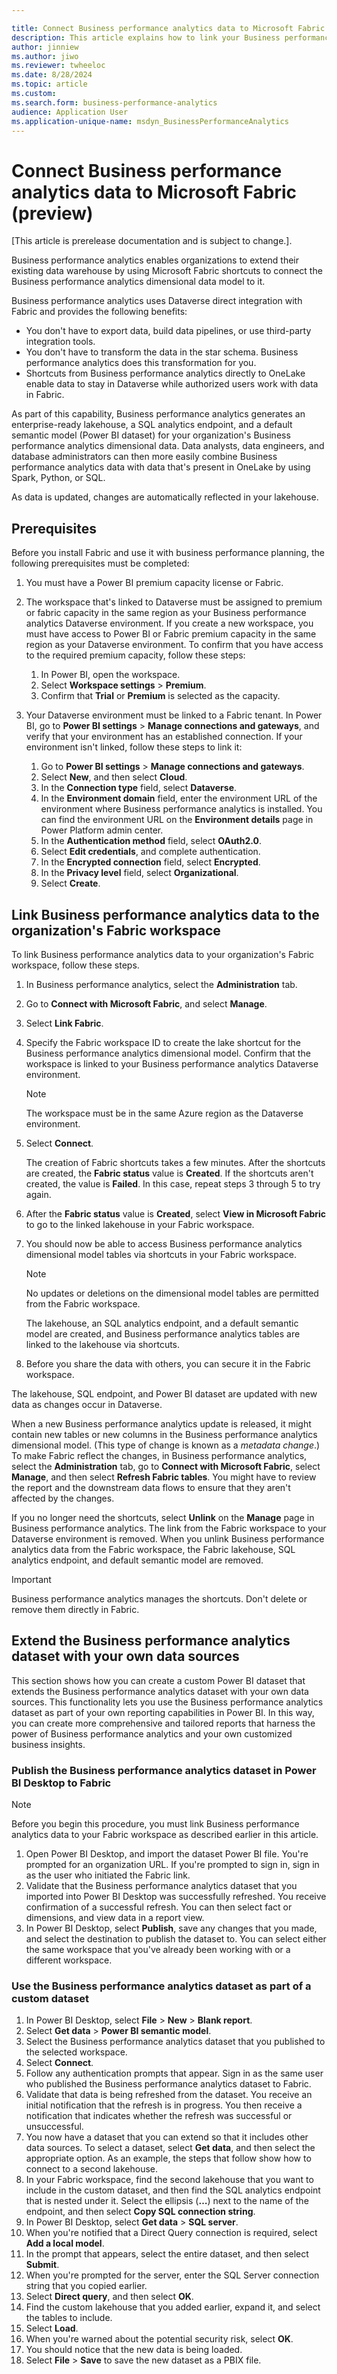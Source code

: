 ```yaml
---

title: Connect Business performance analytics data to Microsoft Fabric (preview)
description: This article explains how to link your Business performance analytics data to Microsoft Fabric.
author: jinniew
ms.author: jiwo
ms.reviewer: twheeloc 
ms.date: 8/28/2024
ms.topic: article
ms.custom:
ms.search.form: business-performance-analytics
audience: Application User
ms.application-unique-name: msdyn_BusinessPerformanceAnalytics
---
```


# Connect Business performance analytics data to Microsoft Fabric (preview)

[This article is prerelease documentation and is subject to change.].

Business performance analytics enables organizations to extend their existing data warehouse by using Microsoft Fabric shortcuts to connect the Business performance analytics dimensional data model to it.

Business performance analytics uses Dataverse direct integration with Fabric and provides the following benefits:

- You don't have to export data, build data pipelines, or use third-party integration tools.
- You don't have to transform the data in the star schema. Business performance analytics does this transformation for you.
- Shortcuts from Business performance analytics directly to OneLake enable data to stay in Dataverse while authorized users work with data in Fabric.

As part of this capability, Business performance analytics generates an enterprise-ready lakehouse, a SQL analytics endpoint, and a default semantic model (Power BI dataset) for your organization's Business performance analytics dimensional data. Data analysts, data engineers, and database administrators can then more easily combine Business performance analytics data with data that's present in OneLake by using Spark, Python, or SQL.

As data is updated, changes are automatically reflected in your lakehouse.

## Prerequisites

Before you install Fabric and use it with business performance planning, the following prerequisites must be completed:

1. You must have a Power BI premium capacity license or Fabric.
2. The workspace that's linked to Dataverse must be assigned to premium or fabric capacity in the same region as your Business performance analytics Dataverse environment. If you create a new workspace, you must have access to Power BI or Fabric premium capacity in the same region as your Dataverse environment. To confirm that you have access to the required premium capacity, follow these steps:

    1. In Power BI, open the workspace.
    2. Select **Workspace settings** \> **Premium**.
    3. Confirm that **Trial** or **Premium** is selected as the capacity.

3. Your Dataverse environment must be linked to a Fabric tenant. In Power BI, go to **Power BI settings** \> **Manage connections and gateways**, and verify that your environment has an established connection. If your environment isn't linked, follow these steps to link it:

    1. Go to **Power BI settings** \> **Manage connections and gateways**.
    2. Select **New**, and then select **Cloud**.
    3. In the **Connection type** field, select **Dataverse**.
    4. In the **Environment domain** field, enter the environment URL of the environment where Business performance analytics is installed. You can find the environment URL on the **Environment details** page in Power Platform admin center.
    5. In the **Authentication method** field, select **OAuth2.0**.
    6. Select **Edit credentials**, and complete authentication.
    7. In the **Encrypted connection** field, select **Encrypted**.
    8. In the **Privacy level** field, select **Organizational**.
    9. Select **Create**.

## Link Business performance analytics data to the organization's Fabric workspace

To link Business performance analytics data to your organization's Fabric workspace, follow these steps.

1. In Business performance analytics, select the **Administration** tab.
2. Go to **Connect with Microsoft Fabric**, and select **Manage**.
3. Select **Link Fabric**.
4. Specify the Fabric workspace ID to create the lake shortcut for the Business performance analytics dimensional model. Confirm that the workspace is linked to your Business performance analytics Dataverse environment.

    > [!NOTE]
    > The workspace must be in the same Azure region as the Dataverse environment.

5. Select **Connect**.

    The creation of Fabric shortcuts takes a few minutes. After the shortcuts are created, the **Fabric status** value is **Created**. If the shortcuts aren't created, the value is **Failed**. In this case, repeat steps 3 through 5 to try again.

6. After the **Fabric status** value is **Created**, select **View in Microsoft Fabric** to go to the linked lakehouse in your Fabric workspace.
7. You should now be able to access Business performance analytics dimensional model tables via shortcuts in your Fabric workspace.

    > [!NOTE]
    > No updates or deletions on the dimensional model tables are permitted from the Fabric workspace.

    The lakehouse, an SQL analytics endpoint, and a default semantic model are created, and Business performance analytics tables are linked to the lakehouse via shortcuts.

8. Before you share the data with others, you can secure it in the Fabric workspace.

The lakehouse, SQL endpoint, and Power BI dataset are updated with new data as changes occur in Dataverse.

When a new Business performance analytics update is released, it might contain new tables or new columns in the Business performance analytics dimensional model. (This type of change is known as a *metadata change*.) To make Fabric reflect the changes, in Business performance analytics, select the **Administration** tab, go to **Connect with Microsoft Fabric**, select **Manage**, and then select **Refresh Fabric tables**. You might have to review the report and the downstream data flows to ensure that they aren't affected by the changes.

If you no longer need the shortcuts, select **Unlink** on the **Manage** page in Business performance analytics. The link from the Fabric workspace to your Dataverse environment is removed. When you unlink Business performance analytics data from the Fabric workspace, the Fabric lakehouse, SQL analytics endpoint, and default semantic model are removed.

> [!IMPORTANT]
> Business performance analytics manages the shortcuts. Don't delete or remove them directly in Fabric.
 
## Extend the Business performance analytics dataset with your own data sources

This section shows how you can create a custom Power BI dataset that extends the Business performance analytics dataset with your own data sources. This functionality lets you use the Business performance analytics dataset as part of your own reporting capabilities in Power BI. In this way, you can create more comprehensive and tailored reports that harness the power of Business performance analytics and your own customized business insights.

### Publish the Business performance analytics dataset in Power BI Desktop to Fabric

> [!NOTE]
> Before you begin this procedure, you must link Business performance analytics data to your Fabric workspace as described earlier in this article.

1. Open Power BI Desktop, and import the dataset Power BI file. You're prompted for an organization URL. If you're prompted to sign in, sign in as the user who initiated the Fabric link.
2. Validate that the Business performance analytics dataset that you imported into Power BI Desktop was successfully refreshed. You receive confirmation of a successful refresh. You can then select fact or dimensions, and view data in a report view.
3. In Power BI Desktop, select **Publish**, save any changes that you made, and select the destination to publish the dataset to. You can select either the same workspace that you've already been working with or a different workspace.

### Use the Business performance analytics dataset as part of a custom dataset

1. In Power BI Desktop, select **File** \> **New** \> **Blank report**.
2. Select **Get data** \> **Power BI semantic model**.
3. Select the Business performance analytics dataset that you published to the selected workspace.
4. Select **Connect**.
5. Follow any authentication prompts that appear. Sign in as the same user who published the Business performance analytics dataset to Fabric.
6. Validate that data is being refreshed from the dataset. You receive an initial notification that the refresh is in progress. You then receive a notification that indicates whether the refresh was successful or unsuccessful.
7. You now have a dataset that you can extend so that it includes other data sources. To select a dataset, select **Get data**, and then select the appropriate option. As an example, the steps that follow show how to connect to a second lakehouse.
8. In your Fabric workspace, find the second lakehouse that you want to include in the custom dataset, and then find the SQL analytics endpoint that is nested under it. Select the ellipsis (**&hellip;**) next to the name of the endpoint, and then select **Copy SQL connection string**.
9. In Power BI Desktop, select **Get data** \> **SQL server**.
10. When you're notified that a Direct Query connection is required, select **Add a local model**.
11. In the prompt that appears, select the entire dataset, and then select **Submit**.
12. When you're prompted for the server, enter the SQL Server connection string that you copied earlier.
13. Select **Direct query**, and then select **OK**.
14. Find the custom lakehouse that you added earlier, expand it, and select the tables to include.
15. Select **Load**.
16. When you're warned about the potential security risk, select **OK**.
17. You should notice that the new data is being loaded.
18. Select **File** \> **Save** to save the new dataset as a PBIX file.
